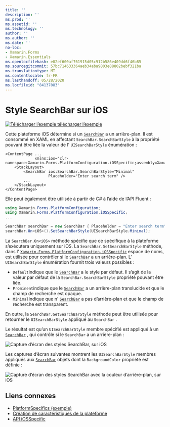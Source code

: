 ```yaml
---
title: ''
description: ''
ms.prod: ''
ms.assetid: ''
ms.technology: ''
author: ''
ms.author: ''
ms.date: ''
no-loc:
- Xamarin.Forms
- Xamarin.Essentials
ms.openlocfilehash: e02ef600af761915d05c912b586e409dd6f46b85
ms.sourcegitcommit: 57bc714633364aeb34aba9803e88802bebf321ba
ms.translationtype: MT
ms.contentlocale: fr-FR
ms.lasthandoff: 05/28/2020
ms.locfileid: "84137083"
---
```

# <a name="searchbar-style-on-ios"></a>Style SearchBar sur iOS

[![Télécharger ](~/media/shared/download.png) l’exemple télécharger l’exemple](https://docs.microsoft.com/samples/xamarin/xamarin-forms-samples/userinterface-platformspecifics)

Cette plateforme iOS détermine si un [`SearchBar`](xref:Xamarin.Forms.SearchBar) a un arrière-plan. Il est consommé en XAML en affectant `SearchBar.SearchBarStyle` à la propriété pouvant être liée la valeur de l' `UISearchBarStyle` énumération :

```xaml
<ContentPage ...
             xmlns:ios="clr-namespace:Xamarin.Forms.PlatformConfiguration.iOSSpecific;assembly=Xamarin.Forms.Core">
    <StackLayout>
        <SearchBar ios:SearchBar.SearchBarStyle="Minimal"
                   Placeholder="Enter search term" />
        ...
    </StackLayout>
</ContentPage>
```

Elle peut également être utilisée à partir de C# à l’aide de l’API Fluent :

```csharp
using Xamarin.Forms.PlatformConfiguration;
using Xamarin.Forms.PlatformConfiguration.iOSSpecific;
...

SearchBar searchBar = new SearchBar { Placeholder = "Enter search term" };
searchBar.On<iOS>().SetSearchBarStyle(UISearchBarStyle.Minimal);
```

La `SearchBar.On<iOS>` méthode spécifie que ce spécifique à la plateforme s’exécutera uniquement sur iOS. La `SearchBar.SetSearchBarStyle` méthode, dans l' [`Xamarin.Forms.PlatformConfiguration.iOSSpecific`](xref:Xamarin.Forms.PlatformConfiguration.iOSSpecific) espace de noms, est utilisée pour contrôler si le [`SearchBar`](xref:Xamarin.Forms.SearchBar) a un arrière-plan. L' `UISearchBarStyle` énumération fournit trois valeurs possibles :

- `Default`indique que le [`SearchBar`](xref:Xamarin.Forms.SearchBar) a le style par défaut. Il s’agit de la valeur par défaut de la `SearchBar.SearchBarStyle` propriété pouvant être liée.
- `Prominent`indique que le [`SearchBar`](xref:Xamarin.Forms.SearchBar) a un arrière-plan translucide et que le champ de recherche est opaque.
- `Minimal`indique que n' [`SearchBar`](xref:Xamarin.Forms.SearchBar) a pas d’arrière-plan et que le champ de recherche est transparent.

En outre, la `SearchBar.GetSearchBarStyle` méthode peut être utilisée pour retourner le `UISearchBarStyle` appliqué au `SearchBar` .

Le résultat est qu’un `UISearchBarStyle` membre spécifié est appliqué à un [`SearchBar`](xref:Xamarin.Forms.SearchBar) , qui contrôle si le `SearchBar` a un arrière-plan :

![Capture d’écran des styles SearchBar, sur iOS](searchbar-style-images/searchbar-styles.png "Styles SearchBar sur iOS")

Les captures d’écran suivantes montrent les `UISearchBarStyle` membres appliqués aux [`SearchBar`](xref:Xamarin.Forms.SearchBar) objets dont la `BackgroundColor` propriété est définie :

![Capture d’écran des styles SearchBar avec la couleur d’arrière-plan, sur iOS](searchbar-style-images/searchbar-background-styles.png "Styles SearchBar avec couleur d’arrière-plan sur iOS")

## <a name="related-links"></a>Liens connexes

- [PlatformSpecifics (exemple)](https://docs.microsoft.com/samples/xamarin/xamarin-forms-samples/userinterface-platformspecifics)
- [Création de caractéristiques de la plateforme](~/xamarin-forms/platform/platform-specifics/index.md#creating-platform-specifics)
- [API iOSSpecific](xref:Xamarin.Forms.PlatformConfiguration.iOSSpecific)
